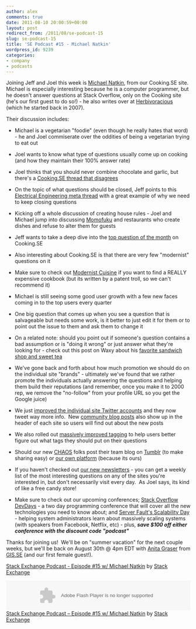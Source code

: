 ```yaml
---
author: alex
comments: true
date: 2011-08-10 20:00:59+00:00
layout: post
redirect_from: /2011/08/se-podcast-15
slug: se-podcast-15
title: 'SE Podcast #15 - Michael Natkin'
wordpress_id: 9239
categories:
- company
- podcasts
---
```


Joining Jeff and Joel this week is [Michael Natkin](http://cooking.stackexchange.com/users/1393/michael-at-herbivoracious), from our Cooking.SE site.  Michael is especially interesting because he is a computer programmer, but he doesn't answer questions at Stack Overflow, only on the Cooking site (he's our first guest to do so!) - he also writes over at [Herbivoracious](http://herbivoracious.com/) (which he started back in 2007).

Their discussion includes:



	
  * Michael is a vegetarian "foodie" (even though he really hates that word) - he and Joel commiserate over the oddities of being a vegetarian trying to eat out

	
  * Joel wants to know what type of questions usually come up on cooking (and how they maintain their 100% answer rate)

	
  * Joel thinks that you should never combine chocolate and garlic, but there's a [Cooking.SE thread that disagrees](http://cooking.stackexchange.com/questions/5737/how-to-combine-chocolate-and-garlic-in-the-same-dish)

	
  * On the topic of what questions should be closed, Jeff points to this [Electrical Engineering meta thread](http://meta.electronics.stackexchange.com/questions/770/why-are-we-so-strict-with-closing-questions-cant-we-just-keep-them-open/771#771) with a great example of why we need to keep closing questions

	
  * Kicking off a whole discussion of creating house rules - Joel and Michael jump into discussing [Momofuku](http://www.momofuku.com/) and restaurants who create dishes and refuse to alter them for guests

	
  * Jeff wants to take a deep dive into the [top question of the month](http://cooking.stackexchange.com/?tab=month) on Cooking.SE

	
  * Also interesting about Cooking.SE is that there are very few "modernist" questions on it

	
  * Make sure to check out [Modernist Cuisine](http://www.amazon.com/Modernist-Cuisine-Art-Science-Cooking/dp/0982761007) if you want to find a REALLY expensive cookbook (but its written by a patent troll, so we can't recommend it)

	
  * Michael is still seeing some good user growth with a few new faces coming in to the top users every quarter

	
  * One big question that comes up when you see a question that is salvageable but needs some work, is it better to just edit it for them or to point out the issue to them and ask them to change it

	
  * On a related note: should you point out if someone's question contains a bad assumption or is "doing it wrong" or just answer what they're looking for - check out this post on Waxy about his [favorite sandwich shop and sweet tea](http://waxy.org/2011/07/meat_cheese_bread/)

	
  * We've gone back and forth about how much promotion we should do on the individual site "brands" - ultimately we've found that we rather promote the individuals actually answering the questions and helping them build their reputations (and remember, once you make it to 2000 rep, we remove the "no-follow" from your profile URL so you get the Google juice)

	
  * We just [improved the individual site Twitter accounts](http://meta.stackoverflow.com/questions/92235/would-allowing-moderators-to-update-their-stack-exchange-sites-twitter-accounts/101340#101340) and they now tweet way more info.  New [community blog posts](http://blog.stackoverflow.com/2011/06/blog-overflow/) also show up in the header of each site so users will find out about the new posts

	
  * We also rolled out [massively improved tagging](http://blog.stackoverflow.com/2011/08/improved-tagging/) to help users better figure out what tags they should put on their questions

	
  * Should our new [CHAOS](http://meta.stackoverflow.com/questions/100137/what-is-the-meaning-of-chaos-is-it-related-to-the-psi-character) folks post their team blog on [Tumblr](http://www.tumblr.com) (to make sharing easy) or [our own platform](http://www.blogoverflow.com) (because its ours)

	
  * If you haven't checked out [our new newsletters](http://stackexchange.com/newsletters) - you can get a weekly list of the most interesting questions on any of the sites you're interested in, but don't necessarily visit every day.  As Joel says, its kind of like a free candy store!

	
  * Make sure to check out our upcoming conferences; [Stack Overflow DevDays](http://devdays.stackoverflow.com) - a two day programming conference that will cover all the new technologies you need to know about; and [Server Fault's Scalability Day](http://scalability.serverfault.com) - helping system administrators learn about massively scaling systems (with speakers from Facebook, Netflix, etc) - plus, _**save $100 off either conference with the discount code "podcast"**_


Thanks for joining us!  We'll be on "summer vacation" for the next couple weeks, but we'll be back on August 30th @ 4pm EDT with [Anita Graser](http://gis.stackexchange.com/users/187/underdark) from [GIS.SE](http://gis.stackexchange.com) (and our first female guest!).

[Stack Exchange Podcast - Episode #15 w/ Michael Natkin](http://soundcloud.com/stack-exchange/stack-exchange-podcast-15) by [Stack Exchange](http://soundcloud.com/stack-exchange)

<p><object width="100%" height="81" classid="clsid:d27cdb6e-ae6d-11cf-96b8-444553540000" codebase="http://download.macromedia.com/pub/shockwave/cabs/flash/swflash.cab#version=6,0,40,0"><param name="allowscriptaccess" value="always" /><param name="src" value="http://player.soundcloud.com/player.swf?url=http%3A%2F%2Fapi.soundcloud.com%2Ftracks%2F20873269" /><embed width="100%" height="81" type="application/x-shockwave-flash" src="http://player.soundcloud.com/player.swf?url=http%3A%2F%2Fapi.soundcloud.com%2Ftracks%2F20873269" allowscriptaccess="always" /></object> <span><a href="http://soundcloud.com/stack-exchange/stack-exchange-podcast-15">Stack Exchange Podcast &#8211; Episode #15 w/ Michael Natkin</a> by <a href="http://soundcloud.com/stack-exchange">Stack Exchange</a></span></p>